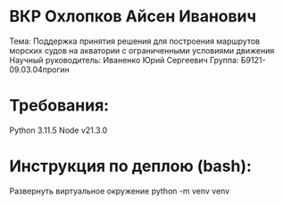 # ВКР Охлопков Айсен Иванович

Тема: Поддержка принятия решения для построения маршрутов морских судов на акватории с ограниченными условиями движения
Научный руководитель: Иваненко Юрий Сергеевич
Группа: Б9121-09.03.04прогин

# Требования:
Python 3.11.5
Node v21.3.0

# Инструкция по деплою (bash):
Развернуть виртуальное окружение
python -m venv venv
